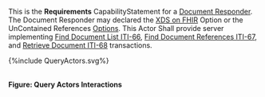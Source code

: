 This is the **Requirements** CapabilityStatement for a [Document Responder](1331_actors_and_transactions.html#133114-document-responder). The Document Responder may  declared the [XDS on FHIR](1332_actor_options.html#13322-xds-on-fhir-option) Option or the UnContained References [Options](1332_actor_options.html). This Actor Shall provide server implementing [Find Document List ITI-66](ITI-66.html), [Find Document References ITI-67](ITI-67.html), and [Retrieve Document ITI-68](ITI-68.html) transactions. 

<div>
{%include QueryActors.svg%}
</div>

<br clear="all">

**Figure: Query Actors Interactions**

